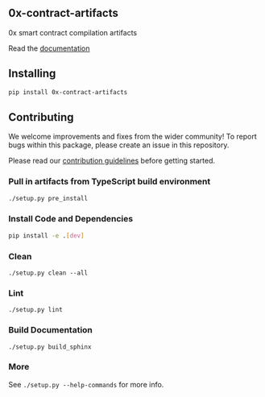 ## 0x-contract-artifacts

0x smart contract compilation artifacts

Read the [documentation](http://0x-contract-artifacts-py.s3-website-us-east-1.amazonaws.com/)

## Installing

```bash
pip install 0x-contract-artifacts
```

## Contributing

We welcome improvements and fixes from the wider community! To report bugs within this package, please create an issue in this repository.

Please read our [contribution guidelines](../../CONTRIBUTING.md) before getting started.

### Pull in artifacts from TypeScript build environment

```bash
./setup.py pre_install
```

### Install Code and Dependencies

```bash
pip install -e .[dev]
```

### Clean

`./setup.py clean --all`

### Lint

`./setup.py lint`

### Build Documentation

`./setup.py build_sphinx`

### More

See `./setup.py --help-commands` for more info.

